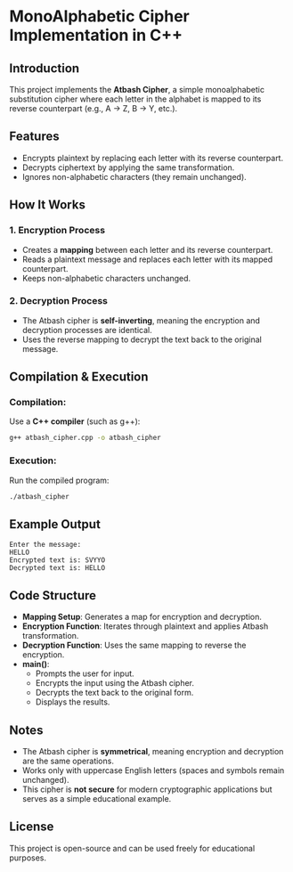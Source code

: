 # MonoAlphabetic Cipher Implementation in C++

## Introduction
This project implements the **Atbash Cipher**, a simple monoalphabetic substitution cipher where each letter in the alphabet is mapped to its reverse counterpart (e.g., A → Z, B → Y, etc.).

## Features
- Encrypts plaintext by replacing each letter with its reverse counterpart.
- Decrypts ciphertext by applying the same transformation.
- Ignores non-alphabetic characters (they remain unchanged).

## How It Works
### 1. Encryption Process
- Creates a **mapping** between each letter and its reverse counterpart.
- Reads a plaintext message and replaces each letter with its mapped counterpart.
- Keeps non-alphabetic characters unchanged.

### 2. Decryption Process
- The Atbash cipher is **self-inverting**, meaning the encryption and decryption processes are identical.
- Uses the reverse mapping to decrypt the text back to the original message.

## Compilation & Execution
### Compilation:
Use a **C++ compiler** (such as g++):
```sh
g++ atbash_cipher.cpp -o atbash_cipher
```

### Execution:
Run the compiled program:
```sh
./atbash_cipher
```

## Example Output
```
Enter the message:
HELLO
Encrypted text is: SVYYO
Decrypted text is: HELLO
```

## Code Structure
- **Mapping Setup**: Generates a map for encryption and decryption.
- **Encryption Function**: Iterates through plaintext and applies Atbash transformation.
- **Decryption Function**: Uses the same mapping to reverse the encryption.
- **main()**:
  - Prompts the user for input.
  - Encrypts the input using the Atbash cipher.
  - Decrypts the text back to the original form.
  - Displays the results.

## Notes
- The Atbash cipher is **symmetrical**, meaning encryption and decryption are the same operations.
- Works only with uppercase English letters (spaces and symbols remain unchanged).
- This cipher is **not secure** for modern cryptographic applications but serves as a simple educational example.

## License
This project is open-source and can be used freely for educational purposes.

